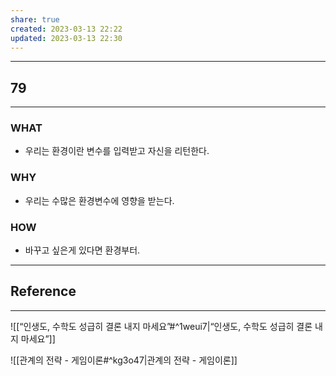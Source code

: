 ```yaml
---
share: true
created: 2023-03-13 22:22
updated: 2023-03-13 22:30
---
```


---
## 79
---
### WHAT
- 우리는 환경이란 변수를 입력받고 자신을 리턴한다.
### WHY
- 우리는 수많은 환경변수에 영향을 받는다.
### HOW
- 바꾸고 싶은게 있다면 환경부터.
---


## Reference
---
![[“인생도, 수학도 성급히 결론 내지 마세요”#^1weui7|“인생도, 수학도 성급히 결론 내지 마세요”]]

![[관계의 전략 - 게임이론#^kg3o47|관계의 전략 - 게임이론]]
